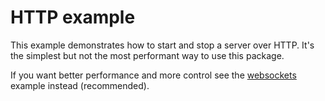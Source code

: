 # HTTP example
This example demonstrates how to start and stop a server over HTTP.
It's the simplest but not the most performant way to use this package.

If you want better performance and more control see the [websockets](../simple-websocket) example instead (recommended).
